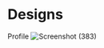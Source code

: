 # Designs
Profile
![Screenshot (383)](https://user-images.githubusercontent.com/81908636/139633028-1d728de3-78d0-43dc-8537-b12604ca8260.png)

